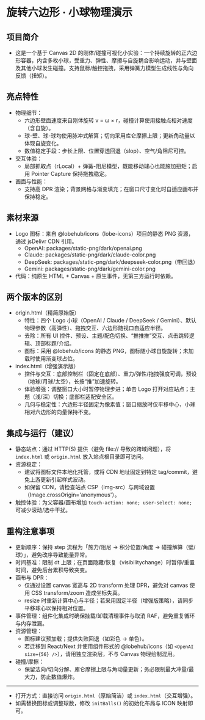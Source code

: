 # 旋转六边形 · 小球物理演示

## 项目简介
- 这是一个基于 Canvas 2D 的刚体/碰撞可视化小实验：一个持续旋转的正六边形容器，内含多枚小球，受重力、弹性、摩擦与自旋耦合影响运动，并与壁面及其他小球发生碰撞。支持鼠标/触控拖拽，采用弹簧力模型生成线性与角向反馈（扭矩）。

## 亮点特性
- 物理细节：
  - 六边形壁面速度来自刚体旋转 v = ω × r，碰撞计算使用接触点相对速度（含自旋）。
  - 球-壁、球-球均使用脉冲式解算；切向采用库仑摩擦上限；更新角动量以体现自旋变化。
  - 数值稳定手段：步长上限、位置穿透回退（slop）、空气/角阻尼可控。
- 交互体验：
  - 局部抓取点（rLocal）+ 弹簧-阻尼模型，既能移动球心也能施加扭矩；启用 Pointer Capture 保持拖拽稳定。
- 画面与性能：
  - 支持高 DPR 渲染；背景网格与渐变填充；在窗口尺寸变化时自适应画布并保持稳定。

## 素材来源
- Logo 图标：来自 @lobehub/icons（lobe-icons）项目的静态 PNG 资源，通过 jsDelivr CDN 引用。
  - OpenAI: packages/static-png/dark/openai.png
  - Claude: packages/static-png/dark/claude-color.png
  - DeepSeek: packages/static-png/dark/deepseek-color.png（带回退）
  - Gemini: packages/static-png/dark/gemini-color.png
- 代码：纯原生 HTML + Canvas + 原生事件，无第三方运行时依赖。

## 两个版本的区别
- origin.html（精简原始版）
  - 特性：四个 Logo 小球（OpenAI / Claude / DeepSeek / Gemini）、默认物理参数（高弹性）、拖拽交互、六边形随视口自适应半径。
  - 去除：所有 UI 控件、预设、主题/配色切换、“推推推”交互、点击跳转逻辑、顶部标题/介绍。
  - 图标：采用 @lobehub/icons 的静态 PNG，图标随小球自旋旋转；未加载时使用渐变球占位。
- index.html（增强演示版）
  - 控件与交互：底部控制栏（固定在底部）、重力/弹性/拖拽强度可调，预设（地球/月球/太空），长按“推”加速旋转。
  - 体验增强：调整窗口大小时暂停物理步进；单击 Logo 打开对应站点；主题（浅/深）切换；底部栏适配安全区。
  - 几何与稳定性：六边形半径固定为像素值；窗口缩放时仅平移中心，小球相对六边形的向量保持不变。

## 集成与运行（建议）
- 静态站点：通过 HTTP(S) 提供（避免 file:// 导致的跨域问题），将 `index.html` 或 `origin.html` 放入站点根目录即可访问。
- 资源稳定：
  - 建议将图标文件本地化托管，或将 CDN 地址固定到特定 tag/commit，避免上游更新引起样式波动。
  - 如保留 CDN，请检查站点 CSP（img-src）与跨域设置（Image.crossOrigin='anonymous'）。
- 触控体验：为父容器/画布增加 `touch-action: none; user-select: none;` 可减少滚动/选中干扰。

## 重构注意事项
- 更新顺序：保持 step 流程为「施力/阻尼 → 积分位置/角度 → 碰撞解算（壁/球）」，避免改序导致能量异常。
- 时间基准：限制 dt 上限；在页面隐藏/恢复（visibilitychange）时暂停/重置时间，避免后台累积导致突变。
- 画布与 DPR：
  - 仅通过设置 canvas 宽高与 2D transform 处理 DPR，避免对 canvas 使用 CSS transform/zoom 造成坐标失真。
  - resize 时重新计算中心与半径；若采用固定半径（增强版策略），请同步平移球心以保持相对位置。
- 事件管理：组件化集成时确保挂载/卸载清理事件与取消 RAF，避免重复循环与内存泄漏。
- 资源管理：
  - 图标建议预加载；提供失败回退（如彩色 → 单色）。
  - 若迁移到 React/Next 并使用组件形式的 @lobehub/icons（如 `<OpenAI size={56} />`），请用独立渲染层，不与 Canvas 物理绘制混用。
- 碰撞/摩擦：
  - 保留法向/切向分解、库仑摩擦上限与角动量更新；务必限制最大冲量/最大力，防止数值爆炸。

---

- 打开方式：直接访问 `origin.html`（原始简洁）或 `index.html`（交互增强）。
- 如需替换图标或调整球数，修改 `initBalls()` 的初始化布局与 ICON 映射即可。

